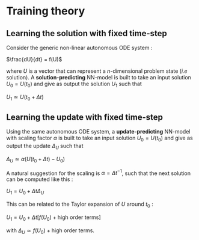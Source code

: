 # Training theory

## Learning the solution with fixed time-step

Consider the generic non-linear autonomous ODE system :

$\frac{dU}{dt} = f(U)$

where $U$ is a vector that can represent a $n$-dimensional problem state
(_i.e_ solution).
A **solution-predicting** NN-model is built to take an input solution 
$U_0 = U(t_0)$ and give as output the solution $U_1$ such that

$U_1 \simeq U(t_0 + \Delta t)$

## Learning the update with fixed time-step

Using the same autonomous ODE system, a **update-predicting** NN-model
with scaling factor $\alpha$
is built to take an input solution $U_0 = U(t_0)$
and give as output the update $\Delta_U$ such that

$\Delta_U \simeq \alpha\left(U(t_0 + \Delta t) - U_0\right)$

A natural suggestion for the scaling is $\alpha=\Delta t^{-1}$,
such that the next solution can be computed like this :

$U_1 = U_0 + \Delta t \Delta_U$

This can be related to the Taylor expansion of $U$ around $t_0$ :

$U_1 = U_0 + \Delta t \left[ f(U_0) + \text{high order terms} \right]$

with $\Delta_U \simeq f(U_0) + \text{high order terms}$.